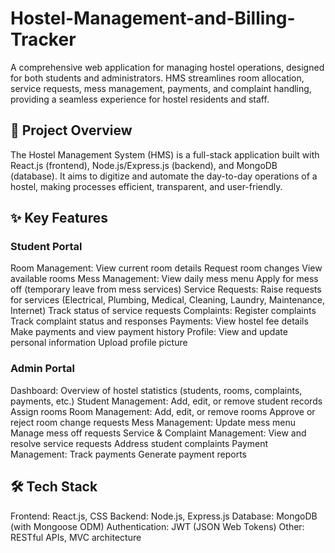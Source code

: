 # Hostel-Management-and-Billing-Tracker

A comprehensive web application for managing hostel operations, designed for both students and administrators. HMS streamlines room allocation, service requests, mess management, payments, and complaint handling, providing a seamless experience for hostel residents and staff.

## 🚀 Project Overview
The Hostel Management System (HMS) is a full-stack application built with React.js (frontend), Node.js/Express.js (backend), and MongoDB (database). It aims to digitize and automate the day-to-day operations of a hostel, making processes efficient, transparent, and user-friendly.

## ✨ Key Features
### Student Portal
Room Management:
View current room details
Request room changes
View available rooms
Mess Management:
View daily mess menu
Apply for mess off (temporary leave from mess services)
Service Requests:
Raise requests for services (Electrical, Plumbing, Medical, Cleaning, Laundry, Maintenance, Internet)
Track status of service requests
Complaints:
Register complaints
Track complaint status and responses
Payments:
View hostel fee details
Make payments and view payment history
Profile:
View and update personal information
Upload profile picture

### Admin Portal
Dashboard:
Overview of hostel statistics (students, rooms, complaints, payments, etc.)
Student Management:
Add, edit, or remove student records
Assign rooms
Room Management:
Add, edit, or remove rooms
Approve or reject room change requests
Mess Management:
Update mess menu
Manage mess off requests
Service & Complaint Management:
View and resolve service requests
Address student complaints
Payment Management:
Track payments
Generate payment reports

## 🛠️ Tech Stack
Frontend: React.js, CSS
Backend: Node.js, Express.js
Database: MongoDB (with Mongoose ODM)
Authentication: JWT (JSON Web Tokens)
Other: RESTful APIs, MVC architecture

